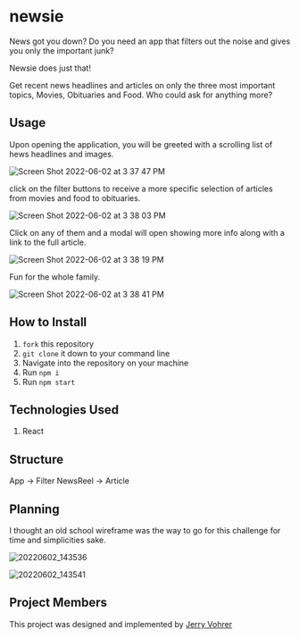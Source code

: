 # newsie

News got you down?  Do you need an app that filters out the noise and gives you only the important junk?

Newsie does just that!

Get recent news headlines and articles on only the three most important topics, Movies, Obituaries and Food. Who could ask for anything more?

## Usage
Upon opening the application, you will be greeted with a scrolling list of hews headlines and images. 

![Screen Shot 2022-06-02 at 3 37 47 PM](https://user-images.githubusercontent.com/92649050/171735423-6255efdb-ebcf-4f0c-80b3-aa87b7916ed8.png)

click on the filter buttons to receive a more specific selection of articles from movies and food to obituaries. 

![Screen Shot 2022-06-02 at 3 38 03 PM](https://user-images.githubusercontent.com/92649050/171735506-1e52faaf-bb3e-4cb8-994a-3008de9596b6.png)

Click on any of them and a modal will open showing more info along with a link to the full article. 

![Screen Shot 2022-06-02 at 3 38 19 PM](https://user-images.githubusercontent.com/92649050/171735523-1fb794b8-a252-4172-b021-c0a557a996a8.png)

Fun for the whole family. 

![Screen Shot 2022-06-02 at 3 38 41 PM](https://user-images.githubusercontent.com/92649050/171735462-4869619a-d50d-40cc-8af1-6d101238a0c6.png)


## How to Install
1. `fork` this repository
2. `git clone` it down to your command line
3. Navigate into the repository on your machine
4. Run `npm i`
5. Run `npm start`


## Technologies Used
1. React

## Structure
App ->
Filter
NewsReel -> Article

## Planning
I thought an old school wireframe was the way to go for this challenge for time and simplicities sake. 

![20220602_143536](https://user-images.githubusercontent.com/92649050/171724795-d0045346-900c-429c-bda5-5e7f0c47fee4.jpeg)


![20220602_143541](https://user-images.githubusercontent.com/92649050/171724595-8c45c045-b1d8-4c53-87bc-6780e8f719ab.jpeg)


## Project Members
This project was designed and implemented by [Jerry Vohrer](https://github.com/Jerry-Vrrr)

